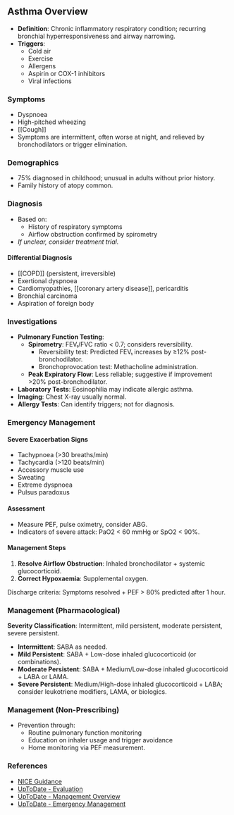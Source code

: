 Asthma Overview
---------------
- **Definition**: Chronic inflammatory respiratory condition; recurring bronchial hyperresponsiveness and airway narrowing.
- **Triggers**:
  - Cold air
  - Exercise
  - Allergens
  - Aspirin or COX-1 inhibitors
  - Viral infections

### Symptoms
- Dyspnoea
- High-pitched wheezing
- [[Cough]]
- Symptoms are intermittent, often worse at night, and relieved by bronchodilators or trigger elimination.

### Demographics
- 75% diagnosed in childhood; unusual in adults without prior history.
- Family history of atopy common.

### Diagnosis
- Based on:
  - History of respiratory symptoms
  - Airflow obstruction confirmed by spirometry
- *If unclear, consider treatment trial.*

#### Differential Diagnosis
- [[COPD]] (persistent, irreversible)
- Exertional dyspnoea
- Cardiomyopathies, [[coronary artery disease]], pericarditis
- Bronchial carcinoma
- Aspiration of foreign body

### Investigations
- **Pulmonary Function Testing**:
  - **Spirometry**: FEV₁/FVC ratio < 0.7; considers reversibility.
    - Reversibility test: Predicted FEV₁ increases by ≥12% post-bronchodilator.
    - Bronchoprovocation test: Methacholine administration.
  - **Peak Expiratory Flow**: Less reliable; suggestive if improvement >20% post-bronchodilator.
- **Laboratory Tests**: Eosinophilia may indicate allergic asthma.
- **Imaging**: Chest X-ray usually normal.
- **Allergy Tests**: Can identify triggers; not for diagnosis.

### Emergency Management
#### Severe Exacerbation Signs
- Tachypnoea (>30 breaths/min)
- Tachycardia (>120 beats/min)
- Accessory muscle use
- Sweating
- Extreme dyspnoea
- Pulsus paradoxus

#### Assessment
- Measure PEF, pulse oximetry, consider ABG.
- Indicators of severe attack: PaO2 < 60 mmHg or SpO2 < 90%.

#### Management Steps
1. **Resolve Airflow Obstruction**: Inhaled bronchodilator + systemic glucocorticoid.
2. **Correct Hypoxaemia**: Supplemental oxygen.

Discharge criteria: Symptoms resolved + PEF > 80% predicted after 1 hour.

### Management (Pharmacological)
**Severity Classification**: Intermittent, mild persistent, moderate persistent, severe persistent.

- **Intermittent**: SABA as needed.
- **Mild Persistent**: SABA + Low-dose inhaled glucocorticoid (or combinations).
- **Moderate Persistent**: SABA + Medium/Low-dose inhaled glucocorticoid + LABA or LAMA.
- **Severe Persistent**: Medium/High-dose inhaled glucocorticoid + LABA; consider leukotriene modifiers, LAMA, or biologics.

### Management (Non-Prescribing)
- Prevention through:
  - Routine pulmonary function monitoring
  - Education on inhaler usage and trigger avoidance
  - Home monitoring via PEF measurement.

### References
- [NICE Guidance](https://www.nice.org.uk/guidance/ng80)
- [UpToDate - Evaluation](https://www.uptodate.com/contents/asthma-in-adolescents-and-adults-evaluation-and-diagnosis?search=asthma&source=search_result&selectedTitle=2~150&usage_type=default&display_rank=2#H1)
- [UpToDate - Management Overview](https://www.uptodate.com/contents/an-overview-of-asthma-management?search=asthma&source=search_result&selectedTitle=1~150&usage_type=default&display_rank=1#H31)
- [UpToDate - Emergency Management](https://www.uptodate.com/contents/acute-exacerbations-of-asthma-in-adults-emergency-department-and-inpatient-management?search=asthma&source=search_result&selectedTitle=21~150&usage_type=default&display_rank=21#H502857153)